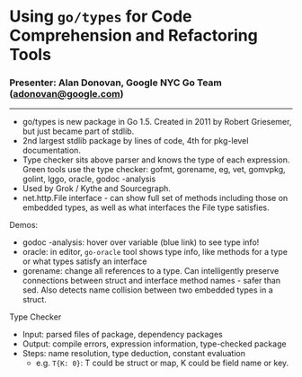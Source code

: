 # Using `go/types` for Code Comprehension and Refactoring Tools

### Presenter: Alan Donovan, Google NYC Go Team (adonovan@google.com)
----

- go/types is new package in Go 1.5. Created in 2011 by Robert Griesemer, but just became part of stdlib.
- 2nd largest stdlib package by lines of code, 4th for pkg-level documentation.
- Type checker sits above parser and knows the type of each expression. Green tools use the type checker: gofmt, gorename, eg, vet, gomvpkg, golint, lggo, oracle, godoc -analysis
- Used by Grok / Kythe and Sourcegraph.
- net.http.File interface - can show full set of methods including those on embedded types, as well as what interfaces the File type satisfies.

Demos:
- godoc -analysis: hover over variable (blue link) to see type info!
- oracle: in editor, `go-oracle` tool shows type info, like methods for a type or what types satisfy an interface
- gorename: change all references to a type. Can intelligently preserve connections between struct and interface method names - safer than sed. Also detects name collision between two embedded types in a struct.

Type Checker
- Input: parsed files of package, dependency packages
- Output: compile errors, expression information, type-checked package
- Steps: name resolution, type deduction, constant evaluation
  * e.g. `T{K: 0}`: T could be struct or map, K could be field name or key.
